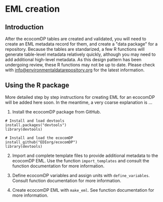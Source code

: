 # EML creation

Introduction
---
After the ecocomDP tables are created and validated, you will need to create an EML metadata record for them, and create a "data package" for a repository. Because the tables are standarized, a few R functions will generate table-level metadata relatively quickly, although you may need to add additional high-level metadata. As this design pattern has been undergoing review, these R functions may not be up to date. Please check with info@environmentaldatarepository.org for the latest information.

Using the R package
---
More detailed step by step instructions for creating EML for an ecocomDP will be added here soon. In the meantime, a very coarse explanation is ...


1. Install the ecocomDP package from GitHub.
```
# Install and load devtools
install.packages("devtools")
library(devtools)

# Install and load the ecocomDP
install_github("EDIorg/ecocomDP")
library(devtools)
```

2. Import and complete template files to provide additional metadata to the ecocomDP EML. Use the function `import_templates` and consult the function documentation for more information.

3. Define ecocomDP variables and assign units with `define_variables`. Consult function documentation for more information.

4. Create ecocomDP EML with `make_eml`. See function documentation for more information.
